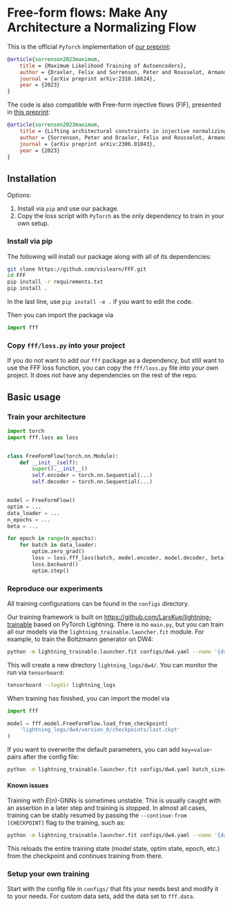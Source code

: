 # Free-form flows: Make Any Architecture a Normalizing Flow 

This is the official `PyTorch` implementation of [our preprint](http://arxiv.org/abs/2310.16624):

```bibtex
@article{sorrenson2023maximum,
    title = {Maximum Likelihood Training of Autoencoders},
    author = {Draxler, Felix and Sorrenson, Peter and Rousselot, Armand and Zimmermann, Lea and Köthe, Ullrich},
    journal = {arXiv preprint arXiv:2310.16624},
    year = {2023}
}
```

The code is also compatible with Free-form injective flows (FIF), presented in [this preprint](http://arxiv.org/abs/2306.01843):

```bibtex
@article{sorrenson2023maximum,
    title = {Lifting architectural constraints in injective normalizing flows},
    author = {Sorrenson, Peter and Draxler, Felix and Rousselot, Armand and Hummerich, Sander and Zimmermann, Lea and Köthe, Ullrich},
    journal = {arXiv preprint arXiv:2306.01843},
    year = {2023}
}
```


## Installation

Options:

1. Install via `pip` and use our package.
2. Copy the loss script with `PyTorch` as the only dependency to train in your own setup.

### Install via pip

The following will install our package along with all of its dependencies:

```bash
git clone https://github.com/vislearn/FFF.git
cd FFF
pip install -r requirements.txt
pip install .
```

In the last line, use `pip install -e .` if you want to edit the code.

Then you can import the package via

```python
import fff
```

### Copy `fff/loss.py` into your project

If you do not want to add our `fff` package as a dependency,
but still want to use the FFF loss function,
you can copy the `fff/loss.py` file into your own project.
It does not have any dependencies on the rest of the repo.


## Basic usage

### Train your architecture 

```python
import torch
import fff.loss as loss


class FreeFormFlow(torch.nn.Module):
    def __init__(self):
        super().__init__()
        self.encoder = torch.nn.Sequential(...)
        self.decoder = torch.nn.Sequential(...)


model = FreeFormFlow()
optim = ...
data_loader = ...
n_epochs = ...
beta = ...

for epoch in range(n_epochs):
    for batch in data_loader:
        optim.zero_grad()
        loss = loss.fff_loss(batch, model.encoder, model.decoder, beta)
        loss.backward()
        optim.step()
```


### Reproduce our experiments

All training configurations can be found in the `configs` directory.

Our training framework is built on https://github.com/LarsKue/lightning-trainable based on PyTorch Lightning. There is no `main.py`, but you can train all our models via the `lightning_trainable.launcher.fit` module.
For example, to train the Boltzmann generator on DW4:
```bash
python -m lightning_trainable.launcher.fit configs/dw4.yaml --name '{data_set[name]}'
```

This will create a new directory `lightning_logs/dw4/`. You can monitor the run via `tensorboard`:
```bash
tensorboard --logdir lightning_logs
```

When training has finished, you can import the model via
```python
import fff

model = fff.model.FreeFormFlow.load_from_checkpoint(
    'lightning_logs/dw4/version_0/checkpoints/last.ckpt'
)
```

If you want to overwrite the default parameters, you can add `key=value`-pairs after the config file:
```bash
python -m lightning_trainable.launcher.fit configs/dw4.yaml batch_size=128 loss_weights.noisy_reconstruction=20 --name '{data_set[name]}'
```

#### Known issues

Training with $E(n)$-GNNs is sometimes unstable. This is usually caught with an assertion in a later step and training is stopped.
In almost all cases, training can be stably resumed by passing the `--continue-from [CHECKPOINT]` flag to the training, such as:
```bash
python -m lightning_trainable.launcher.fit configs/dw4.yaml --name '{data_set[name]}' --continue-from lightning_logs/dw4/version_0/checkpoints/last.ckpt
```
This reloads the entire training state (model state, optim state, epoch, etc.) from the checkpoint and continues training from there.


### Setup your own training

Start with the config file in `configs/` that fits your needs best and modify it to your needs.
For custom data sets, add the data set to `fff.data`.
